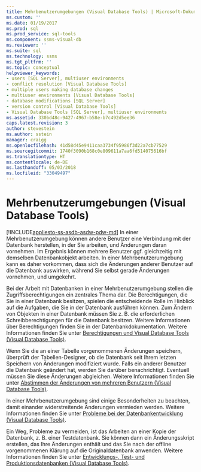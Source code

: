 ```yaml
---
title: Mehrbenutzerumgebungen (Visual Database Tools) | Microsoft-Dokumentation
ms.custom: ''
ms.date: 01/19/2017
ms.prod: sql
ms.prod_service: sql-tools
ms.component: ssms-visual-db
ms.reviewer: ''
ms.suite: sql
ms.technology: ssms
ms.tgt_pltfrm: ''
ms.topic: conceptual
helpviewer_keywords:
- users [SQL Server], multiuser environments
- conflict resolution [Visual Database Tools]
- multiple users making database changes
- multiuser environments [Visual Database Tools]
- database modifications [SQL Server]
- version control [Visual Database Tools]
- Visual Database Tools [SQL Server], multiuser environments
ms.assetid: 330bd48c-9427-4967-b58e-b7c492d5ee36
caps.latest.revision: 3
author: stevestein
ms.author: sstein
manager: craigg
ms.openlocfilehash: 41d58d45e9411caa3734f95986f3d22a7cb77529
ms.sourcegitcommit: 1740f3090b168c0e809611a7aa6fd514075616bf
ms.translationtype: HT
ms.contentlocale: de-DE
ms.lasthandoff: 05/03/2018
ms.locfileid: "33049497"
---
```

# <a name="multiuser-environments-visual-database-tools"></a>Mehrbenutzerumgebungen (Visual Database Tools)
[!INCLUDE[appliesto-ss-asdb-asdw-pdw-md](../../includes/appliesto-ss-asdb-asdw-pdw-md.md)]
In einer Mehrbenutzerumgebung können andere Benutzer eine Verbindung mit der Datenbank herstellen, in der Sie arbeiten, und Änderungen daran vornehmen. Im Ergebnis können mehrere Benutzer ggf. gleichzeitig mit demselben Datenbankobjekt arbeiten. In einer Mehrbenutzerumgebung kann es daher vorkommen, dass sich die Änderungen anderer Benutzer auf die Datenbank auswirken, während Sie selbst gerade Änderungen vornehmen, und umgekehrt.  
  
Bei der Arbeit mit Datenbanken in einer Mehrbenutzerumgebung stellen die Zugriffsberechtigungen ein zentrales Thema dar. Die Berechtigungen, die Sie in einer Datenbank besitzen, spielen die entscheidende Rolle im Hinblick auf die Aufgaben, die Sie in der Datenbank ausführen können. Zum Ändern von Objekten in einer Datenbank müssen Sie z. B. die erforderlichen Schreibberechtigungen für die Datenbank besitzen. Weitere Informationen über Berechtigungen finden Sie in der Datenbankdokumentation. Weitere Informationen finden Sie unter [Berechtigungen und Visual Database Tools &#40;Visual Database Tools&#41;](../../ssms/visual-db-tools/permissions-and-visual-database-tools-visual-database-tools.md).  
  
Wenn Sie die an einer Tabelle vorgenommenen Änderungen speichern, überprüft der Tabellen-Designer, ob die Datenbank seit Ihrem letzten Speichern von Änderungen modifiziert wurde. Falls ein anderer Benutzer die Datenbank geändert hat, werden Sie darüber benachrichtigt. Eventuell müssen Sie diese Änderungen abgleichen. Weitere Informationen finden Sie unter [Abstimmen der Änderungen von mehreren Benutzern &#40;Visual Database Tools&#41;](../../ssms/visual-db-tools/reconcile-changes-made-by-multiple-users-visual-database-tools.md).  
  
In einer Mehrbenutzerumgebung sind einige Besonderheiten zu beachten, damit einander widerstreitende Änderungen vermieden werden. Weitere Informationen finden Sie unter [Probleme bei der Datenbankentwicklung &#40;Visual Database Tools&#41;](../../ssms/visual-db-tools/issues-of-database-evolution-visual-database-tools.md).  
  
Ein Weg, Probleme zu vermeiden, ist das Arbeiten an einer Kopie der Datenbank, z. B. einer Testdatenbank. Sie können dann ein Änderungsskript erstellen, das Ihre Änderungen enthält und das Sie nach der offline vorgenommenen Klärung auf die Originaldatenbank anwenden. Weitere Informationen finden Sie unter [Entwicklungs-, Test- und Produktionsdatenbanken &#40;Visual Database Tools&#41;](../../ssms/visual-db-tools/development-test-and-production-databases-visual-database-tools.md).  
  
